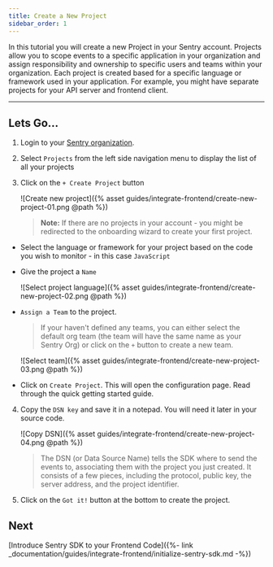 ```yaml
---
title: Create a New Project
sidebar_order: 1
---
```



In this tutorial you will create a new Project in your Sentry account. Projects allow you to scope events to a specific application in your organization and assign responsibility and ownership to specific users and teams within your organization. Each project is created based for a specific language or framework used in your application. For example, you might have separate projects for your API server and frontend client.

___

## Lets Go...

1. Login to your [Sentry organization](https://sentry.io).

2. Select `Projects` from the left side navigation menu to display the list of all your projects

3. Click on the `+ Create Project` button

    ![Create new project]({% asset guides/integrate-frontend/create-new-project-01.png @path %})

    > **Note:** If there are no projects in your account - you might be redirected to the onboarding wizard to create your first project. 

* Select the language or framework for your project based on the code you wish to monitor - in this case `JavaScript`

* Give the project a `Name`

    ![Select project language]({% asset guides/integrate-frontend/create-new-project-02.png @path %})

* `Assign a Team` to the project. 
    > If your haven't defined any teams, you can either select the default org team (the team will have the same name as your Sentry Org) or click on the `+` button to create a new team. 

    ![Select team]({% asset guides/integrate-frontend/create-new-project-03.png @path %})
    

* Click on `Create Project`. 
    This will open the configuration page. Read through the quick getting started guide.

4. Copy the `DSN key` and save it in a notepad. You will need it later in your source code. 

    ![Copy DSN]({% asset guides/integrate-frontend/create-new-project-04.png @path %})
    > The DSN (or Data Source Name) tells the SDK where to send the events to, associating them with the project you just created. It consists of a few pieces, including the protocol, public key, the server address, and the project identifier.

5. Click on the `Got it!` button at the bottom to create the project. 


## Next

[Introduce Sentry SDK to your Frontend Code]({%- link _documentation/guides/integrate-frontend/initialize-sentry-sdk.md -%})


